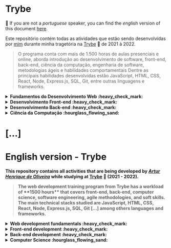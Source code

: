 # Trybe
 
:rotating_light: If you are not a _portuguese_ speaker, you can find the _english_ version of this document [here](#english-version---trybe). 

Este repositório contém todas as atividades que estão sendo desenvolvidas por [mim](https://www.linkedin.com/in/arturholiv/) durante minha tragetória na [Trybe](https://www.betrybe.com/) :rocket: de 2021 à 2022.
<blockquote> O programa conta com mais de 1.500 horas de aulas presenciais e online, aborda introdução ao desenvolvimento de software, front-end, back-end, ciência da computação, engenharia de software, metodologias ágeis e habilidades comportamentais
Dentre as principais habilidades desenvolvidas estão JavaScript, HTML, CSS, React, Node, Express.js, SQL, Git, entre outras linguagens e frameworks.</blockquote>

<details close>
<summary> <strong> Fundamentos do Desenvolvimento Web  :heavy_check_mark: <strong> </summary>


### Bloco 1: [Introdução - Unix & Shell](https://github.com/arturholiv/trybe-exercices/tree/main/01-fundamentos/bloco-01-unix-e-bash)

:ballot_box_with_check: 1-3: _Unix & Shell- Part 1_

:ballot_box_with_check: 1-4: _Unix & Shell- Part 2_


### Bloco 2: [Git & GitHub](https://github.com/arturholiv/trybe-exercices/tree/main/01-fundamentos/bloco-02-git-github-and-internet)

:ballot_box_with_check: 2-1: _O que é e para que serve?_

:ballot_box_with_check: 2-2: _Entendendo os comandos_

:ballot_box_with_check: 2-3: _Internet - Entendendo como ela funciona_


### Bloco 3: Introdução - HTML & CSS

:ballot_box_with_check: 3-1: _HTML & CSS - Estruturas de página_

:ballot_box_with_check: 3-2: _HTML & CSS - Primeiros passos em CSS_ 

:ballot_box_with_check: 3-3: _HTML & CSS - Seletores e posicionamento_

:ballot_box_with_check: 3-4: _HTML Semântico_

:ballot_box_with_check: 3-5: _Projeto - Lesson Learned_
  
### Bloco 4: Introdução - JavaScript e Lógica

:ballot_box_with_check:  4-1: _JavaScript - Primeiros passos_

:ballot_box_with_check: 4-2: _JavaScript - Array e loop For_

:ballot_box_with_check: 4-3: _JavaScript - Lógica de Programação e Algoritmos_

:ballot_box_with_check: 4-4: _JavaScript - Objetos e funções_

:ballot_box_with_check: 4-5: _Projeto - Playground Functions_

  
### Bloco 5: Javascript: DOM, Eventos e Web Storage

:ballot_box_with_check: _JavaScript - DOM e seletores_

:ballot_box_with_check: _JavaScript - Trabalhando com elementos_

:ballot_box_with_check: 5-1: _JavaScript - DOM e seletores_

:ballot_box_with_check: 5-2: _JavaScript - Trabalhando com elementos_

:ballot_box_with_check: 5-3: _JavaScript - Eventos_

:ballot_box_with_check: 5-4: _JavaScript - Web Storage_

:ballot_box_with_check: 5.5: _Projeto: Arte com Pixels_

:ballot_box_with_check: 5-6: _Projeto - Lista de tarefas_

:ballot_box_with_check: 5-7: _Projeto Bônus - Meme Generator_

:ballot_box_with_check: 5-7: _Projeto Bônus - Adivinhe a cor_

:ballot_box_with_check: 5-7: _Projeto Bônus - Carta Misteriosa_


### Bloco 6: HTML & CSS avançado

:ballot_box_with_check: 6-1: _HTML & CSS - Forms_

:ballot_box_with_check: 6-2: _Bibliotecas JavaScript e Frameworks CSS_

:ballot_box_with_check: 6-3: _CSS Flexbox - Part 1_

:ballot_box_with_check: 6-4: _CSS Flexbox - Part 2_

:ballot_box_with_check: 6-5: _CSS Responsivo - Mobile First_

:ballot_box_with_check: 6-6: _Projeto - Trybewarts_


### Bloco 7: JavaScript ES6 & Testes Unitários

:ballot_box_with_check: 7-1: _JavaScript ES6 - let, const, arrow functions e template literals_

:ballot_box_with_check: 7-2: _JavaScript ES6 - Objects_

:ballot_box_with_check: 7-3: _Testes unitários em JavaScript_

:ballot_box_with_check: 7-4: _Projeto - JavaScript Testes Unitários_


### Bloco 8: Higher Order Functions do JavaScript ES6

:ballot_box_with_check:8-1: _JavaScript ES6 - Introdução Higher Order Functions_

:ballot_box_with_check: 8-2: _JavaScript ES6 - Higher Order Functions - forEach, find, some, every, sort_

:ballot_box_with_check: 8-3: _JavaScript ES6 - Higher Order Functions - map e filter_

:ballot_box_with_check: 8-4: _JavaScript ES6 - Higher Order Functions - reduce_

:ballot_box_with_check: 8-5: _JavaScript ES6 - spread operator, rest parameter, destructuring e mais_

:ballot_box_with_check: 8-5: _Projeto - Zoo functions_


### Bloco 9: Javascript Assíncrono e Promises

:ballot_box_with_check: 9-1: _JavaScript Assíncrono e Callbacks_

:ballot_box_with_check: 9-2: _JavaScript Promises_

:ballot_box_with_check: 9-3: _Projeto - Carrinho de Compras_


### Bloco 10: Testes automatizados com Jest

:ballot_box_with_check: 10-1: _Primeiros passos no Jest_

:ballot_box_with_check: 10-2: _Jest - Testes Assíncronos_

:ballot_box_with_check: 10-3: _Jest - Simulando comportamentos_

:ballot_box_with_check: 10-4: _Projeto - Jest Assíncrono e Mocking_
 
</details>

  
<details close> 
<summary> <strong>Desenvolvimento Front-end :heavy_check_mark: <strong> </summary>


### Bloco 11: Introdução - React

:ballot_box_with_check: 11-1: _'Hello, world!' no React!_

:ballot_box_with_check: 11-2: _Componentes React_

:ballot_box_with_check: 11-3: _Projeto - Movie Cards Library_

 
 
### Bloco 12: Componentes com Estado, Eventos e Formulários com React

:ballot_box_with_check: 12-1: _Components com estado e eventos_

:ballot_box_with_check: 12-2: _Formulários no React_

:ballot_box_with_check: 12-3: _Projeto - Movie Cards Library Stateful_


### Bloco 13: Ciclo de Vida de Componentes e React Router

:ballot_box_with_check: 13-1: _Ciclo de vida de componentes_

:ballot_box_with_check: 13-2: _React Router_

:ballot_box_with_check: 13-3: _Projeto - Movie Cards Library CRUD_


### Bloco 14: Metodologias ágeis

:ballot_box_with_check: 14-1: _Metodologias ágeis_

:ballot_box_with_check: 14-2: _Projeto - Frontend Online Store_
 

### Bloco 15: Testes automatizados com React Testing Library

:ballot_box_with_check: 15-1: _RTL - Primeiros Passos_

:ballot_box_with_check: 15-2: _RTL - Mocks e Inputs_

:ballot_box_with_check: 15-2: _RTL: Testando com React Router_

:ballot_box_with_check: 15-3: _Projeto - Testes em React_


### Bloco 16: Redux

:ballot_box_with_check: 16-1: _Introdução ao Redux - O estado global da aplicação_

:ballot_box_with_check: 16-2: _Usando o Redux no React_

:ballot_box_with_check: 16-3: _Usando o Redux no React - Prática_

:ballot_box_with_check: 16-4: _Usando o Redux no React - Actions Assíncronas_

:ballot_box_with_check: 16-5: _Testes em React-Redux_

:ballot_box_with_check: 16-6: _Projeto - Trybe Wallet_

  

### Bloco 17: Projeto React

:ballot_box_with_check: 17-1: _Projeto - Jogo de Trivia_


### Bloco 18: Context API & Reack Hooks

:ballot_box_with_check: 18-1: _Context API do React_

:ballot_box_with_check: _React Hooks - useState e useContext_

:ballot_box_with_check: 18-3: _React Hooks - useEffect e Hooks customizados_

:ballot_box_with_check: 18-4: _Projeto - StarWars Datatable com Context API e Hooks_


### Bloco 19: Projeto Final de Front-end

:ballot_box_with_check: 19-1: _Projeto - App de Receitas_
 
 </details>
 
 
<details close> 
<summary> <strong> Desenvolvimento Back-end  :heavy_check_mark: <strong> </summary>
 
 ###Bloco 19: Docker
 
 :ballot_box_with_check: 19-1:  _Utilizando containers Docker_
 
 :ballot_box_with_check: 19-2: _Manipulação e Criação de Imagens Docker_
 
 :ballot_box_with_check: 19-3: _Orquestrando Containers com Docker Composer_
 
 :ballot_box_with_check: 19-4: _Projeto Docker ToDoList_


### Bloco 20: Introdução - SQL

:ballot_box_with_check: 20-1: _Banco de dados SQL_

:ballot_box_with_check: 20-2: _Encontrando dados em um banco de dados_

:ballot_box_with_check: 20-3: _Filtrando dados de forma especí­fica_

:ballot_box_with_check: 20-4: _Manipulando tabelas_

:ballot_box_with_check: 20-5: _Projeto - All For One_

 
### Bloco 21: Funções SQL, Joins e Subqueries

:ballot_box_with_check: 21-1: _Funções mais usadas no SQL_

:ballot_box_with_check: 21-2: _Descomplicando JOINs_

:ballot_box_with_check: 21-3: _Transformando ideias em um modelo de banco de dados_

:ballot_box_with_check: 21-4: _Projeto - One for All_


### Bloco 22: Introdução ao desenvolvimento Web com Node.js

:ballot_box_with_check: _Node.js - um motor JavaScript_

:ballot_box_with_check: 22-2: _Node.js - Fluxo Assíncrono_

:ballot_box_with_check: 22-3: _Mocha, Chai e Sinon - Testes de Back-end com Node.js_

:ballot_box_with_check: 22-4: _Express - HTTP com Node.js_

:ballot_box_with_check: 22-5: _Express - Middlewares_
 
:ballot_box_with_check: 22-6: _Projeto - Talker Manager_
 
 
### Bloco 23: Node.js: Camada de Serviço e Arquitetura Rest e Restful
 
 :ballot_box_with_check: 23-1: _Introdução - Arquitetura de Software - Camada de Model_

:ballot_box_with_check: 23-2: _Arquitetura de Software - Camada de Controller e Service_

:ballot_box_with_check: 23-3: _Arquitetura web - Rest e Restful_

:ballot_box_with_check: 23-4: _Arquitetura de Software - Testando as camadas_

:ballot_box_with_check: 23-5: _Projeto - Store Manager_
 
 
 ### Bloco 24: Node.js: ORM e Autenticação

:ballot_box_with_check: 24-1: _ORM - Interface da aplicação com o Banco de dados_

:ballot_box_with_check: 24-1: _ORM - Associations_

:ballot_box_with_check: 24-2: _JWT - (JSON Web Token)_

:ballot_box_with_check: 24-3: _Testando APIs com Testes de Integração_
 
:ballot_box_with_check: 24-4 _Projeto - API de Blogs_
 
 
 ### Bloco 25: Depoloyment

:ballot_box_with_check: 25-1: _Introdução - Deploy_

:ballot_box_with_check: 25-1: _Infraestrutura - Deploy com Heroku_

:ballot_box_with_check: 25-2: _Gerenciadores de Processos_

:ballot_box_with_check: 25-3: _Projeto - Stranger Things_
 
 
 ### Bloco 26: TypeScript

:ballot_box_with_check: 26-1: _Introdução ao TypeScript_

:ballot_box_with_check: 26-2: _Tipagem Estática e Generics_

:ballot_box_with_check: 26-3: _Express com TypeScript_
 
:ballot_box_with_check: 26-4: _Projeto - Trybe Smith_

 
 ### Bloco 27: Programação Orientada a Objetos (POO) e SOLID

:ballot_box_with_check: 27-1: _Introdução à oOrientação a Objetos_

:ballot_box_with_check: 27.2 _Herança e Interfaces_

:ballot_box_with_check: 27-3: _Polimorfismo_
 
:ballot_box_with_check: 27-4: _SOLID - Introdução e Princípios S, O e D_
 
:ballot_box_with_check: 27-5: _SOLID - Princípios L e I_
 
:ballot_box_with_check: 27-6: _Projeto - Trybers and Dragons_
 
 
 ### Bloco 28: Projeto - TFC - Trybe Futebol Clube
 
 :ballot_box_with_check: 28-1: _Projeto - TFC - Trybe Futebol Clube_
 
 
  ### Bloco 29: Introdução - MongoDB

:ballot_box_with_check: 29-1: _Introdução NoSQL e MongoDB_

:ballot_box_with_check: 29-2: _Filter Operators_

:ballot_box_with_check: 29-3: _Operadores de consulta_
 
:ballot_box_with_check: _Updates Simples_

:ballot_box_with_check: _Updates Complexos - Arrays_
 
:ballot_box_with_check: 29-6: _Projeto - Commerce_
 
 
 ### Bloco 31: MasterClass - VPS, CI/CD
 
 :ballot_box_with_check: 31-1: _Dia 1_
 
 :ballot_box_with_check: 31-2: _Dia 2_
 
 
 
 ### Bloco 32: Projeto App de Delivery

:ballot_box_with_check: 32-1: _Projeto -App de Delivery_
 
 
 </details>

<details close> 
<summary> <strong>Ciência da Computação :hourglass_flowing_sand: <strong> </summary>

:ballot_box_with_check: 35-4: _Projeto - Explorando os protocolos_


### Bloco 33: Introdução à Python

:ballot_box_with_check: 33-1: _Introdução - Ciência da Computação_

:ballot_box_with_check: 33-1: _Aprendendo Python_

:ballot_box_with_check: 33-2: _Entrada e Saída de Dados_

:ballot_box_with_check: 33-3: _Testes_

:ballot_box_with_check: 33-4: _Projeto - Job Insights_


### Bloco 34: Padrões de Projeto

:ballot_box_with_check: 34-1: _POO em Python_

:ballot_box_with_check: 34-2: _Padrões - Iterator, Adapter, Strategy_

:ballot_box_with_check: 34-3: _Padrões - Decorator, Observer, Factory_

:ballot_box_with_check: 34-4: _Projeto - Relatórios de Estoque_


### Bloco 35: Redes e Raspagem de Dados

:ballot_box_with_check: 35-1: _Arquitetura de redes, ferramentas e segurança_

:ballot_box_with_check: 35-2: _Raspagem de dados_

:ballot_box_with_check: 35-3: _Projeto - Tech news_


### Bloco 36: Algoritmos

:ballot_box_with_check: 36-1: _Complexidade de Algoritmos_

:ballot_box_with_check: 36-2: _Recursividade e Estratégias para solução de problemas_

:ballot_box_with_check: 36-3: _Algoritmos de ordenação e busca_

:ballot_box_with_check: 36-3: _Projeto - Algoritmos_


### Bloco 37: Estrutura de Dados: Pilhas, Filas e Listas

:ballot_box_with_check: 37-1: _Arquitetura de computadores_

:ballot_box_with_check: 37-2: _Arrays_

:ballot_box_with_check: 37-3: _Nó e Listas Encadeadas_
 
 :ballot_box_with_check: 37-4: _Pilhas e filas_

:ballot_box_with_check: 37-5: _Projeto: TING - Trybe Is Not Google_
 
 
 ### Bloco 38: Estrutura de Dados II: Hashmaps e Sets

:ballot_box_with_check: 38-1: _Hashmap e Dict_

:ballot_box_with_check: 38-2: _Set_

:ballot_box_with_check: 38-5: _Projeto: Restaurant Orders_

 
</details>
 
# [...]


 # English version - Trybe


 This repository contains all activities that are being developed by  _[Artur Henrique de Oliveira](https://www.linkedin.com/in/arturholiv/)_  while studying at  [Trybe](https://www.betrybe.com/)  🚀 (2021 - 2022).

<blockquote>The web development training program from Trybe has a workload of  **1500 hours**  that covers front-end, back-end, computer science, software engineering, agile methodologies, and soft skills.
The main technical stacks studied are JavaScript, HTML, CSS, React, Node, Express.js, SQL, Git [...] among others languages and frameworks.</blockquote>

 <details close> 
<summary> <strong> Web development fundamentals :heavy_check_mark: <strong> </summary>

### Part 1: [Introduction - Unix & Shell](https://github.com/arturholiv/trybe-exercices/tree/main/01-fundamentos/bloco-01-unix-e-bash)

:ballot_box_with_check: 1-3: _Unix & Shell- Part 1_

:ballot_box_with_check: 1-4: _Unix & Shell- Part 2_


### Part 2: [Git & GitHub](https://github.com/arturholiv/trybe-exercices/tree/main/01-fundamentos/bloco-02-git-github-and-internet)

:ballot_box_with_check: 2-1: _What is it and what is it used for?_

:ballot_box_with_check: 2-2: _Understanding the commands_

:ballot_box_with_check: 2-3: _Internet - Understading how it works_


### Part 3: Introduction - HTML & CSS

:ballot_box_with_check: 3-1: _HTML & CSS - Page structure_

:ballot_box_with_check: 3-2: _HTML & CSS - First steps_

:ballot_box_with_check: 3-3: _HTML & CSS - Selectors and positioning_

:ballot_box_with_check: 3-4: _HTML semantic elements_

:ballot_box_with_check: 3-5: _Project - Lesson Learned_

  
### Part 4: Introduction - JavaScript and Logic

:ballot_box_with_check: 4-1: _JavaScript - First steps_

:ballot_box_with_check: 4-2: _JavaScript - Array & loop For_

:ballot_box_with_check: _JavaScript - Programming Logic and Algorithms_

:ballot_box_with_check: 4-4: _JavaScript - Objects and functions_

:ballot_box_with_check: 4-5: _Project - Playground Functions_


### Part 5: Javascript: DOM, Events and Web Storage 

:ballot_box_with_check: _JavaScript - DOM and selectors_

:ballot_box_with_check: _JavaScript - Working with elements_

:ballot_box_with_check: 5-1: _JavaScript - DOM and selectors_

:ballot_box_with_check: 5-2: _JavaScript - Working with elements_

:ballot_box_with_check: 5-3: _JavaScript - Events_

:ballot_box_with_check:  5-4: _JavaScript - Web Storage_

:ballot_box_with_check: 5.5: _Project - Art with Pixels_

:ballot_box_with_check: 5-6: _Project - To Do List_

:ballot_box_with_check: 5-7: _Bonus Project - Meme Generator_

:ballot_box_with_check: 5-7: _Bonus Project - Guess the Colour_

:ballot_box_with_check: 5-7: _Bonus Project - Mysterious Card_


### Part 6: advanced HTML & CSS 

:ballot_box_with_check: 6-1: _HTML & CSS - Forms_

:ballot_box_with_check: 6-2: _JavaScript libraries and CSS Frameworks_

:ballot_box_with_check: 6-3: _CSS Flexbox - Part 1_

:ballot_box_with_check: 6-4: _CSS Flexbox - Part 2_

:ballot_box_with_check: 6-5: _Responsive CSS - Mobile First_

:ballot_box_with_check: 6-6: _Project - Trybewarts_


### Part 7: JavaScript ES6 & Unit testing


:ballot_box_with_check: 7-1: _JavaScript ES6 - let, const, arrow functions and template literals_

:ballot_box_with_check: 7-2: _JavaScript ES6 - Objects_

:ballot_box_with_check: 7-3: _Unit testing - JavaScript_

:ballot_box_with_check: 7-4: _Project - JavaScript Unit testing_


### Part 8: Higher Order Functions do JavaScript ES6

:ballot_box_with_check:8-1: _JavaScript ES6 - Introduction to Higher Order Functions_

:ballot_box_with_check: 8-2: _JavaScript ES6 - Higher Order Functions - forEach, find, some, every, sort_

:ballot_box_with_check: 8-3: _JavaScript ES6 - Higher Order Functions - map and filter_

:ballot_box_with_check: 8-4: _JavaScript ES6 - Higher Order Functions - reduce_

:ballot_box_with_check: 8-5: _JavaScript ES6 - Spread operator, rest parameter, destructuring and more_

:ballot_box_with_check: 8-5: _Project - Zoo functions_


### Part 9: Asynchronous Javascript and Promises

:ballot_box_with_check: 9-1: _JavaScript Async and Callbacks_

:ballot_box_with_check: 9-2: _JavaScript Promises_

:ballot_box_with_check: 9-3: _Project - Shopping Cart_


### Part 10: Automate Testing using Jest

:ballot_box_with_check: 10-1: _First steps with Jest_

:ballot_box_with_check: 10-2: _Testing Asynchronous using Jest_

:ballot_box_with_check: 10-3: _Jest - Simulating behaviors_

:ballot_box_with_check: 10-4: _Project - Asynchronous Jest and Mocking_
 
</details>


<details close> 
<summary> <strong> Front-end development :heavy_check_mark: <strong> </summary>


### Part 11: Introduction - React

:ballot_box_with_check: 11-1: _'Hello, world!' with React!_

:ballot_box_with_check: 11-2: _React components_

:ballot_box_with_check: 11-3: _Project - Movie Cards Library_


### Part 12: Compenents with state, events and forms with React

:ballot_box_with_check: 12-1: _Components with state and events_

:ballot_box_with_check: 12-2: _Forms in React_

:ballot_box_with_check: 12-3: _Project - Movie Cards Library Stateful_


### Part 13: Lifecycle of components and  React Router

:ballot_box_with_check: 13-1: _Lifecycle of componenets _

:ballot_box_with_check: 13-2: _React Router_

:ballot_box_with_check: 13-3: _Project - Movie Cards Library CRUD_


### Part 14: Agile Methodologies

:ballot_box_with_check: 14-1: _Agile Methodologies_

:ballot_box_with_check: 14-2: _Project - Frontend Online Store_


### Part 15: Automated testing with React Testing Library

:ballot_box_with_check: 15-1: _RTL - First steps_

:ballot_box_with_check: 15-2: _RTL - Mocks and Inputs_

:ballot_box_with_check: 15-2: _RTL: Testing with React Router_

:ballot_box_with_check: 15-3: _Project - Tests with React_


### Part 16: Redux

:ballot_box_with_check: 16-1: _Introduction to Redux - The global state of the application_

:ballot_box_with_check: 16-2: _Using React Redux_

:ballot_box_with_check: 16-3: _Using React Redux - Practices_

:ballot_box_with_check: 16-4: _Using React Redux - Async Actions_

:ballot_box_with_check: 16-5: _Testing with  React-Redux_

:ballot_box_with_check:16-6: _Project - Trybe Wallet_


### Part 17: React Project

:ballot_box_with_check: 17-1: _Project - Trivia Game_


### Part 18: Context API & Reack Hooks

:ballot_box_with_check: 18-1: _React Context API_

:ballot_box_with_check: 18-2: _React Hooks - useState and useContext_

:ballot_box_with_check: 18-3: _React Hooks - useEffect and Hooks customized_

:ballot_box_with_check: 18-4: _Project - StarWars Datatable with Context API and Hooks_


### Part 19: Front-end's final project

:ballot_box_with_check: 19-1: _Project - Recipes app_
 
 </details>

<details close> 
<summary> <strong> Back-end development :heavy_check_mark: <strong> </summary>


### Part 20: Introduction - SQL

:ballot_box_with_check: 20-1: _Bank Database using SQL_

:ballot_box_with_check: 20-2: _Finding data in a database_

:ballot_box_with_check: 20-3: _Filtering data in a specific way_

:ballot_box_with_check: 20-4: _Manipulating tables with SQL_

:ballot_box_with_check: 20-5: _Project - All For One_

 
### Part 21: Functions SQL, Joins and Subqueries

:ballot_box_with_check: 21-1: _Most used functions in SQL_

:ballot_box_with_check: 21-2: _JOINs, UNIONs e Subqueries_

:ballot_box_with_check: 21-3: _Stored Routines & Stored Functions_

:ballot_box_with_check: 21-4: _Project - Vocabulary Booster_


### Part 22: Normalization and structuring database

:ballot_box_with_check: 22-1: _Transforming ideias in a database model - Part 1_

:ballot_box_with_check: 22-2: _Normalization, Normal form and Dumps_

:ballot_box_with_check: 22-2: _Transforming ideias in a database model - Part 2_

:ballot_box_with_check: 22-3: _Project - One For All_

 
### Part 23: Introduction - MongoDB

:ballot_box_with_check: 23-1: _Introduction to NoSQL e MongoDB_

:ballot_box_with_check: 23-2: _Filter Operators_

:ballot_box_with_check: 23-3: _Project - Data Flights_


### Part 24: MongoDB: Simple and complex updates

:ballot_box_with_check: 24-1: _Simple Updates _

:ballot_box_with_check: 24-2: _Complex Updates  - Arrays - Part 1_

:ballot_box_with_check: 24-3: _Complex Updates - Arrays - Part 2_

:ballot_box_with_check: 24-4: _Project - Commerce_

  
### Part 25: MongoDB: Aggregation Framework

:ballot_box_with_check: 25-1: _Aggregation Framework - Part 1_

:ballot_box_with_check: 25-2: _Aggregation Framework - Part 2_

:ballot_box_with_check: 25-3: _Project - Aggregations_

### Part 26: Introduction - NodeJS

:ballot_box_with_check: 26-1: _NodeJS - Introduçtion_

:ballot_box_with_check: 26-2: _NodeJS - Asynchronous flow_

:ballot_box_with_check: 26-3: _Testing with NodeJS_

:ballot_box_with_check: 26-4: _Express: HTTP with Node.js_

:ballot_box_with_check: 26-5: _Practicing Express_

:ballot_box_with_check: 26-6: _Project - Talker Manager_


### Part 27: NodeJS: Service layer, Rest and Restful Architecture

:ballot_box_with_check: 27-1: _Introduction, Service Layer e Layered: Software Architecture_

:ballot_box_with_check: 27-2: _Software Architecture - Service layer and controller_

:ballot_box_with_check: 27-3: _Web Architecture - Rest and Restful_

:ballot_box_with_check: 27-4: _Software Architecture - Testing layers_

:ballot_box_with_check: 27-3: _Project - Store Manager_

 
### Part 28: Authentication and file uploads

:ballot_box_with_check: 28-1: _NodeJS - JWT - (JSON Web Token)_

:ballot_box_with_check: 28-2: _NodeJS - Uploading files with "multer"_

:ballot_box_with_check: 28-3: _Testing APIs with Integration Test_

:ballot_box_with_check: 28-3: _Project - Cookmaster_


### Part 29: Deployment

:ballot_box_with_check: 29-1: _Introduction - Deploy_

:ballot_box_with_check: 29-1: _Heroku Deployment_

:ballot_box_with_check: 29-2: _Process Managers_

:ballot_box_with_check: 29-3: _Project - Stranger Things_


### Part 30: Architecture: SOLID and ORM

:ballot_box_with_check: 30-1: _Architecture - SOLID principles_

:ballot_box_with_check: 30-2: _ORM_

:ballot_box_with_check: 30-3: _ORM - Associations_

:ballot_box_with_check: 30-4: _Project - Blog's API_


### Part 31: Sockets

:ballot_box_with_check: 31-1: _Software Architecture - View's layer_

:ballot_box_with_check: 31-2: _Sockets - TCP/UDP & NET_

:ballot_box_with_check: 31-3: _Sockets - Socket.io_

:ballot_box_with_check: 31-4 _Sockets - Practicing Socket.io_

:ballot_box_with_check: 31-5: _Project - Webchat_


### Part 32: Project

:ballot_box_with_check: 34-1: _Project - Trybeer V_

 </details>
 
<details close> 
<summary> <strong> Computer Science :hourglass_flowing_sand: <strong> </summary>

 
### Bloco 33: Introduction - Computer Science

:ballot_box_with_check:  33-1: _Computer Architecture_

:ballot_box_with_check: 33-2: _Network_

:ballot_box_with_check: 33-3: _Network and security tools_

:ballot_box_with_check: 35-4: _Project - Exploring the protocols_


### Bloco 34: Introduction - Python and Web Data Scraping

:ballot_box_with_check: 34-1: _Learning Python_

:ballot_box_with_check: 34-2: _Input and Output_

:ballot_box_with_check: 34-3: _Data Scraping_

:ballot_box_with_check: 34-4: _Testing_

:ballot_box_with_check: 34-5: _Project - Tech news_


### Bloco 35: Object Oriented Programming and Design Patterns

:ballot_box_with_check: 35-1: _Introduction - Object Oriented Programming and Design Patterns_

:ballot_box_with_check: 35-2: _Inheritance, composition and Interfaces_

:ballot_box_with_check: 35-3: _Design patterns_

:ballot_box_with_check: 35-4: _Project - Project Report_


### Bloco 36: Algorithms and Data Structure

:ballot_box_with_check: 36-1: _Algorithmic Complexity_

:ballot_box_with_check: 36-2: _Recursinevess and Strategic thinking in problem solving_

:ballot_box_with_check: 36-3: _Searching and sorting algorithms_

:ballot_box_with_check: 36-4: _Project - Algorithms_


### Bloco 37: Data Structure: Hash and Set

:ballot_box_with_check: 37-1: _Arrays_

:ballot_box_with_check: 37-2: _Hashmap and Dict_

:ballot_box_with_check: 37-3: _Set_

:ballot_box_with_check: 37-3: _Project - Restaurant Orders_


### Bloco 38: Data Structure: Lists, stacks and queues

:ballot_box_with_check: 38-1: _Linked Lists_

:ballot_box_with_check: 38-2: _Deque_

:ballot_box_with_check: 38-3: _Stacks_

:ballot_box_with_check: 38-4: _Project: TING - Trybe Is Not Google_

 </details>

